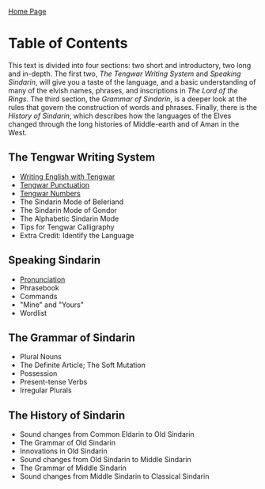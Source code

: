 <a href="home.html" class="nav nav-left">Home Page</a>

# Table of Contents

This text is divided into four sections: two short and introductory, two long and in-depth. The first two, _The Tengwar Writing System_ and _Speaking Sindarin_, will give you a taste of the language, and a basic understanding of many of the elvish names, phrases, and inscriptions in _The Lord of the Rings_. The third section, the _Grammar of Sindarin_, is a deeper look at the rules that govern the construction of words and phrases. Finally, there is the _History of Sindarin_, which describes how the languages of the Elves changed through the long histories of Middle-earth and of Aman in the West.

## The Tengwar Writing System

- [Writing English with Tengwar](english-tengwar.html)
- [Tengwar Punctuation](tengwar-punctuation.html)
- [Tengwar Numbers](tengwar-numbers.html)
- The Sindarin Mode of Beleriand
- The Sindarin Mode of Gondor
- The Alphabetic Sindarin Mode
- Tips for Tengwar Calligraphy
- Extra Credit: Identify the Language

## Speaking Sindarin

- [Pronunciation](pronunciation.html)
- Phrasebook
- Commands
- "Mine" and "Yours"
- Wordlist

## The Grammar of Sindarin

- Plural Nouns
- The Definite Article; The Soft Mutation
- Possession
- Present-tense Verbs
- Irregular Plurals

## The History of Sindarin

- Sound changes from Common Eldarin to Old Sindarin
- The Grammar of Old Sindarin
- Innovations in Old Sindarin
- Sound changes from Old Sindarin to Middle Sindarin
- The Grammar of Middle Sindarin
- Sound changes from Middle Sindarin to Classical Sindarin
